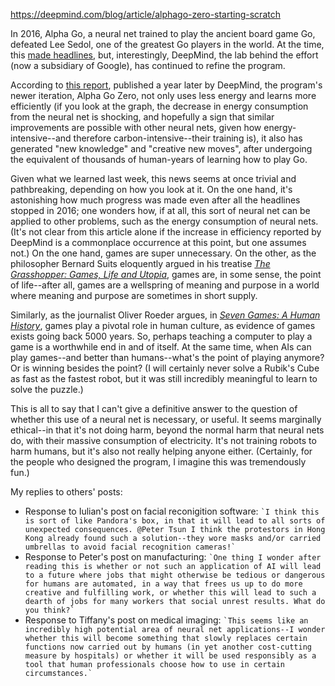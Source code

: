 https://deepmind.com/blog/article/alphago-zero-starting-scratch

In 2016, Alpha Go, a neural net trained to play the ancient board game Go, defeated Lee Sedol, one of the greatest Go players in the world. At the time, this [made headlines](https://www.nytimes.com/2016/03/10/world/asia/google-alphago-lee-se-dol.html), but, interestingly, DeepMind, the lab behind the effort (now a subsidiary of Google), has continued to refine the program.

According to [this report](https://deepmind.com/blog/article/alphago-zero-starting-scratch), published a year later by DeepMind, the program's newer iteration, Alpha Go Zero, not only uses less energy and learns more efficiently (if you look at the graph, the decrease in energy consumption from the neural net is shocking, and hopefully a sign that similar improvements are possible with other neural nets, given how energy-intensive--and therefore carbon-intensive--their training is), it also has generated "new knowledge" and "creative new moves", after undergoing the equivalent of thousands of human-years of learning how to play Go.

Given what we learned last week, this news seems at once trivial and pathbreaking, depending on how you look at it. On the one hand, it's astonishing how much progress was made even after all the headlines stopped in 2016; one wonders how, if at all, this sort of neural net can be applied to other problems, such as the energy consumption of neural nets. (It's not clear from this article alone if the increase in efficiency reported by DeepMind is a commonplace occurrence at this point, but one assumes not.)
On the one hand, games are super unnecessary. On the other, as the philosopher Bernard Suits eloquently argued in his treatise *[The Grasshopper: Games, Life and Utopia](https://broadviewpress.com/product/the-grasshopper-third-edition/#tab-description)*, games are, in some sense, the point of life--after all, games are a wellspring of meaning and purpose in a world where meaning and purpose are sometimes in short supply.

Similarly, as the journalist Oliver Roeder argues, in *[Seven Games: A Human History](https://www.nytimes.com/2022/01/25/books/review/seven-games-oliver-roeder.html)*, games play a pivotal role in human culture, as evidence of games exists going back 5000 years. So, perhaps teaching a computer to play a game is a worthwhile end in and of itself. At the same time, when AIs can play games--and better than humans--what's the point of playing anymore? Or is winning besides the point? (I will certainly never solve a Rubik's Cube as fast as the fastest robot, but it was still incredibly meaningful to learn to solve the puzzle.)

This is all to say that I can't give a definitive answer to the question of whether this use of a neural net is necessary, or useful. It seems marginally ethical--in that it's not doing harm, beyond the normal harm that neural nets do, with their massive consumption of electricity. It's not training robots to harm humans, but it's also not really helping anyone either. (Certainly, for the people who designed the program, I imagine this was tremendously fun.)

My replies to others' posts:

+ Response to Iulian's post on facial reconigition software:
`` `I think this is sort of like Pandora's box, in that it will lead to all sorts of unexpected consequences. @Peter Tsun I think the protestors in Hong Kong already found such a solution--they wore masks and/or carried umbrellas to avoid facial recognition cameras!` ``
+ Response to Peter's post on manufacturing:
`` `One thing I wonder after reading this is whether or not such an application of AI will lead to a future where jobs that might otherwise be tedious or dangerous for humans are automated, in a way that frees us up to do more creative and fulfilling work, or whether this will lead to such a dearth of jobs for many workers that social unrest results. What do you think?` ``
+ Response to Tiffany's post on medical imaging:
`` `This seems like an incredibly high potential area of neural net applications--I wonder whether this will become something that slowly replaces certain functions now carried out by humans (in yet another cost-cutting measure by hospitals) or whether it will be used responsibly as a tool that human professionals choose how to use in certain circumstances.` ``
